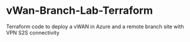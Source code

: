 # vWan-Branch-Lab-Terraform

Terraform code to deploy a vWAN in Azure and a remote branch site with VPN S2S connectivity
